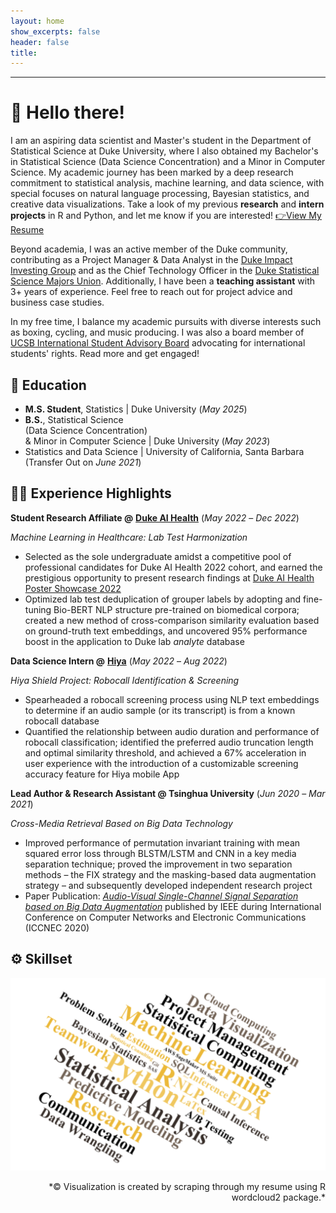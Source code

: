 ```yaml
---
layout: home
show_excerpts: false
header: false
title:     
---
```


------------------------------------------------------------------------------

# 👋 Hello there!

I am an aspiring data scientist and Master's student in the Department of  Statistical Science at Duke University, where I also obtained my Bachelor's in Statistical Science (Data Science Concentration) and a Minor in Computer Science. My academic journey has been marked by a deep research commitment to statistical analysis, machine learning, and data science, with special focuses on natural language processing, Bayesian statistics, and creative data visualizations. Take a look of my previous **research** and **intern projects** in R and Python, and let me know if you are interested! [👉View My Resume](/Yifan%20(Holly)%20Cui%20Resume.pdf)

Beyond academia, I was an active member of the Duke community, contributing as a Project Manager & Data Analyst in the [Duke Impact Investing Group](https://www.linkedin.com/company/diig/) and as the Chief Technology Officer in the [Duke Statistical Science Majors Union](https://dukegroups.com/ssmu/home/). Additionally, I have been a **teaching assistant** with 3+ years of experience. Feel free to reach out for project advice and business case studies. 

In my free time, I balance my academic pursuits with diverse interests such as boxing, cycling, and music producing. I was also a board member of [UCSB International Student Advisory Board](https://internationalvistas.blogspot.com/) advocating for international students' rights. Read more and get engaged!


## 🏫 Education
- **M.S. Student**, Statistics |      Duke University (_May 2025_)
- **B.S.**, Statistical Science <br>(Data Science Concentration) <br>& Minor in Computer Science | Duke University (_May 2023_)
- Statistics and Data Science | University of California, Santa Barbara <br>(Transfer Out on _June 2021_)

## 👩‍💻 Experience Highlights

**Student Research Affiliate @** [**Duke AI Health**](https://aihealth.duke.edu/) (_May 2022_ – _Dec 2022_)

*Machine Learning in Healthcare: Lab Test Harmonization*
- Selected as the sole undergraduate amidst a competitive pool of professional candidates for Duke AI Health 2022 cohort, and earned the prestigious opportunity to present research findings at [Duke AI Health Poster Showcase 2022](https://aihealth.duke.edu/poster-showcase-2022/)
- Optimized lab test deduplication of grouper labels by adopting and fine-tuning Bio-BERT NLP structure pre-trained on biomedical corpora; created a new method of cross-comparison similarity evaluation based on ground-truth text embeddings, and uncovered 95% performance boost in the application to Duke lab *analyte* database

**Data Science Intern @** [**Hiya**](https://www.hiya.com/) (_May 2022_ – _Aug 2022_)

*Hiya Shield Project: Robocall Identification & Screening*
- Spearheaded a robocall screening process using NLP text embeddings to determine if an audio sample (or its transcript) is from a known robocall database 
- Quantified the relationship between audio duration and performance of robocall classification; identified the preferred audio truncation length and optimal similarity threshold, and achieved a 67% acceleration in user experience with the introduction of a customizable screening accuracy feature for Hiya mobile App 

**Lead Author & Research Assistant @ Tsinghua University** (_Jun 2020_ – _Mar 2021_)

*Cross-Media Retrieval Based on Big Data Technology*
- Improved performance of permutation invariant training with mean squared error loss through BLSTM/LSTM and CNN in a key media separation technique; proved the improvement in two separation methods – the FIX strategy and the masking-based data augmentation strategy  –  and subsequently developed independent research project
- Paper Publication: [*Audio-Visual Single-Channel Signal Separation based on Big Data Augmentation*](https://ieeexplore.ieee.org/document/9332362) published by IEEE during International Conference on Computer Networks and Electronic Communications (ICCNEC 2020)


## ⚙️ Skillset

![Skillset](skills.png)
<div style="text-align: right"> *© Visualization is created by scraping through my resume using R wordcloud2 package.* </div>







